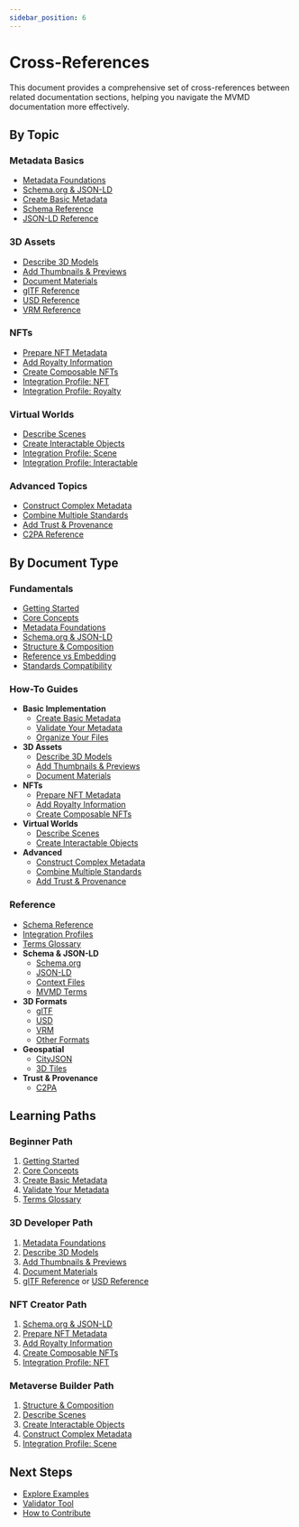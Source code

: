 ```yaml
---
sidebar_position: 6
---
```


# Cross-References

This document provides a comprehensive set of cross-references between related documentation sections, helping you navigate the MVMD documentation more effectively.

## By Topic

### Metadata Basics
- [Metadata Foundations](../fundamentals/metadata-foundations.md)
- [Schema.org & JSON-LD](../fundamentals/schema-and-json-ld.md)
- [Create Basic Metadata](../guides/basic/create-metadata.md)
- [Schema Reference](schema-reference.md)
- [JSON-LD Reference](schema/json-ld.md)

### 3D Assets
- [Describe 3D Models](../guides/3d-assets/describe-3d-models.md)
- [Add Thumbnails & Previews](../guides/3d-assets/add-thumbnails.md)
- [Document Materials](../guides/3d-assets/document-materials.md)
- [glTF Reference](3d-formats/gltf.md)
- [USD Reference](3d-formats/usd.md)
- [VRM Reference](3d-formats/vrm.md)

### NFTs
- [Prepare NFT Metadata](../guides/nfts/prepare-nft-metadata.md)
- [Add Royalty Information](../guides/nfts/add-royalty-information.md)
- [Create Composable NFTs](../guides/nfts/composable-nfts.md)
- [Integration Profile: NFT](../integration-profiles/composable-3d-nft.md)
- [Integration Profile: Royalty](../integration-profiles/royalty.md)

### Virtual Worlds
- [Describe Scenes](../guides/virtual-worlds/describe-scenes.md)
- [Create Interactable Objects](../guides/virtual-worlds/interactable-objects.md)
- [Integration Profile: Scene](../integration-profiles/scene.md)
- [Integration Profile: Interactable](../integration-profiles/interactable.md)

### Advanced Topics
- [Construct Complex Metadata](../guides/advanced/construct-complex-metadata.md)
- [Combine Multiple Standards](../guides/advanced/combine-standards.md)
- [Add Trust & Provenance](../guides/advanced/add-trust-provenance.md)
- [C2PA Reference](trust/c2pa.md)

## By Document Type

### Fundamentals
- [Getting Started](../fundamentals/getting-started.md)
- [Core Concepts](../fundamentals/core-concepts.md)
- [Metadata Foundations](../fundamentals/metadata-foundations.md)
- [Schema.org & JSON-LD](../fundamentals/schema-and-json-ld.md)
- [Structure & Composition](../fundamentals/structure-and-composition.md)
- [Reference vs Embedding](../fundamentals/reference-vs-embedding.md)
- [Standards Compatibility](../fundamentals/standards-compatibility.md)

### How-To Guides
- **Basic Implementation**
  - [Create Basic Metadata](../guides/basic/create-metadata.md)
  - [Validate Your Metadata](../guides/basic/validate-metadata.md)
  - [Organize Your Files](../guides/basic/organize-files.md)
- **3D Assets**
  - [Describe 3D Models](../guides/3d-assets/describe-3d-models.md)
  - [Add Thumbnails & Previews](../guides/3d-assets/add-thumbnails.md)
  - [Document Materials](../guides/3d-assets/document-materials.md)
- **NFTs**
  - [Prepare NFT Metadata](../guides/nfts/prepare-nft-metadata.md)
  - [Add Royalty Information](../guides/nfts/add-royalty-information.md)
  - [Create Composable NFTs](../guides/nfts/composable-nfts.md)
- **Virtual Worlds**
  - [Describe Scenes](../guides/virtual-worlds/describe-scenes.md)
  - [Create Interactable Objects](../guides/virtual-worlds/interactable-objects.md)
- **Advanced**
  - [Construct Complex Metadata](../guides/advanced/construct-complex-metadata.md)
  - [Combine Multiple Standards](../guides/advanced/combine-standards.md)
  - [Add Trust & Provenance](../guides/advanced/add-trust-provenance.md)

### Reference
- [Schema Reference](schema-reference.md)
- [Integration Profiles](integration-profiles.md)
- [Terms Glossary](terms-glossary.md)
- **Schema & JSON-LD**
  - [Schema.org](schema/schema-org.md)
  - [JSON-LD](schema/json-ld.md)
  - [Context Files](schema/context.md)
  - [MVMD Terms](schema/mvmd-terms.md)
- **3D Formats**
  - [glTF](3d-formats/gltf.md)
  - [USD](3d-formats/usd.md)
  - [VRM](3d-formats/vrm.md)
  - [Other Formats](3d-formats/other.md)
- **Geospatial**
  - [CityJSON](geospatial/cityjson.md)
  - [3D Tiles](geospatial/3d-tiles.md)
- **Trust & Provenance**
  - [C2PA](trust/c2pa.md)

## Learning Paths

### Beginner Path
1. [Getting Started](../fundamentals/getting-started.md)
2. [Core Concepts](../fundamentals/core-concepts.md)
3. [Create Basic Metadata](../guides/basic/create-metadata.md)
4. [Validate Your Metadata](../guides/basic/validate-metadata.md)
5. [Terms Glossary](terms-glossary.md)

### 3D Developer Path
1. [Metadata Foundations](../fundamentals/metadata-foundations.md)
2. [Describe 3D Models](../guides/3d-assets/describe-3d-models.md)
3. [Add Thumbnails & Previews](../guides/3d-assets/add-thumbnails.md)
4. [Document Materials](../guides/3d-assets/document-materials.md)
5. [glTF Reference](3d-formats/gltf.md) or [USD Reference](3d-formats/usd.md)

### NFT Creator Path
1. [Schema.org & JSON-LD](../fundamentals/schema-and-json-ld.md)
2. [Prepare NFT Metadata](../guides/nfts/prepare-nft-metadata.md)
3. [Add Royalty Information](../guides/nfts/add-royalty-information.md)
4. [Create Composable NFTs](../guides/nfts/composable-nfts.md)
5. [Integration Profile: NFT](../integration-profiles/composable-3d-nft.md)

### Metaverse Builder Path
1. [Structure & Composition](../fundamentals/structure-and-composition.md)
2. [Describe Scenes](../guides/virtual-worlds/describe-scenes.md)
3. [Create Interactable Objects](../guides/virtual-worlds/interactable-objects.md)
4. [Construct Complex Metadata](../guides/advanced/construct-complex-metadata.md)
5. [Integration Profile: Scene](../integration-profiles/scene.md)

## Next Steps

- [Explore Examples](../examples/asset-types/3d-model.md)
- [Validator Tool](../tools/validator.md)
- [How to Contribute](../community/contributing.md) 